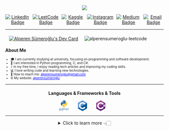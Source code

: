 <div id="header" align="center">
  <img src="https://media.giphy.com/media/SHjOSDkKZ18qOHA5B5/giphy.gif" width="60"/>

  <div id="badges" style="display: flex; justify-content: center; align-items: center; gap: 8px; margin-top: 10px;">
  <a href="https://www.linkedin.com/in/alperensumeroglu/">
    <img src="https://img.shields.io/badge/LinkedIn-blue?style=flat&logo=linkedin&logoColor=white" alt="LinkedIn Badge" style="height: 20px;"/>
  </a>
  <a href="https://leetcode.com/alperensumeroglu/">
    <img src="https://img.shields.io/badge/LeetCode-FFA116?style=flat&logo=leetcode&logoColor=black" alt="LeetCode Badge" style="height: 20px;"/>
  </a>
  <a href="https://www.kaggle.com/alperensmerolu">
    <img src="https://img.shields.io/badge/Kaggle-20BEFF?style=flat&logo=kaggle&logoColor=white" alt="Kaggle Badge" style="height: 20px;"/>
  </a>
  <a href="https://www.instagram.com/alperen_sumeroglu/">
    <img src="https://img.shields.io/badge/Instagram-E4405F?style=flat&logo=instagram&logoColor=white" alt="Instagram Badge" style="height: 20px;"/>
  </a>
  <a href="https://medium.com/@alperensumeroglu">
    <img src="https://img.shields.io/badge/Medium-black?style=flat&logo=medium&logoColor=white" alt="Medium Badge" style="height: 20px; width: 80px;"/>
  </a>
  <a href="mailto:alperensumeroglu@gmail.com">
    <img src="https://img.shields.io/badge/Email-D14836?style=flat&logo=gmail&logoColor=white" alt="Email Badge" style="height: 20px;"/>
  </a>
</div>

  </div>
</div>


---

<div style="display: flex; justify-content: center; align-items: flex-start; gap: 20px; margin-top: 20px;">
  <!-- Daily.dev card -->
  <a href="https://app.daily.dev/alperensumeroglu">
    <img src="https://api.daily.dev/devcards/v2/AdGr8J8AzXW7kvWDM87LO.png?type=wide&r=hez" width="300" alt="Alperen Sümeroğlu's Dev Card"/>
</a>

<!-- LeetCode Stats Card -->
<img src="https://leetcard.jacoblin.cool/alperensumeroglu?theme=dark&font=Karma&ext=heatmap" alt="alperensumeroglu-leetcode" width="240" />
</div>


  <!-- About Me Section -->
<div>
  <h3 style="font-size: 14px;">About Me</h3>
  <ul style="font-size: 10px; line-height: 1.2;">
    <li>🎓 I am currently studying at university, focusing on programming and software development.</li>
    <li>📌 I am interested in Python programming, C, and C#.</li>
    <li>⚡ In my free time, I enjoy reading tech articles and improving my coding skills.</li>
    <li>💻 I love writing code and learning new technologies.</li>
    <li>📧 How to reach me: <a href="mailto:alperennsumeroglu@gmail.com" style="color:blue; font-size: 10px;">alperensumeroglu@gmail.com</a></li>
    <li>🌐 My website: <a href="https://bento.me/alperensumeroglu" style="color:blue; font-size: 10px;">alperensumeroglu</a></li>
  </ul>
</div>

---

<!-- Languages and Tools Section -->
<div>
  <h3 align="center" style="font-size: 14px;">Languages & Frameworks & Tools</h3>
</div>
  <div align="center" style="display: flex; justify-content: center; gap: 10px; margin-top: 10px;">
    <img src="https://github.com/devicons/devicon/blob/master/icons/python/python-original-wordmark.svg" title="Python" alt="Python" width="35" height="35"/>&nbsp;
    <img src="https://github.com/devicons/devicon/blob/master/icons/c/c-original.svg" title="C" alt="C" width="35" height="35"/>&nbsp;
    <img src="https://github.com/devicons/devicon/blob/master/icons/csharp/csharp-original.svg" title="C#" alt="C#" width="35" height="35"/>&nbsp;
  </div>
</div>

---

<details align="center">
  <summary> Click to learn more 👈🏻</summary>
  
  <!-- My Stats Section -->
<div style="text-align: center; margin-top: 20px;">
  <h3 style="font-size: 18px; margin-bottom: 10px;">🔥 My Stats 🔥</h3>
  <!-- GitHub Stats -->
  <img align="center" src="https://github-readme-stats.vercel.app/api?username=alperensumeroglu&hide=stars&count_private=true&show_icons=true&theme=tokyonight&border_radius=20" alt="GitHub Stats" style="width: 225px;"/>

<!-- Most Used Languages -->
<img align="center" src="https://github-readme-stats.vercel.app/api/top-langs/?username=alperensumeroglu&layout=compact&show_icons=true&theme=tokyonight&border_radius=20" alt="Most Used Languages" style="width: 225px;"/>

<!-- Snake Animation -->
<img align="center" src="https://github.com/alperensumeroglu/alperensumeroglu/blob/main/github-contribution-grid-snake-dark.svg" alt="Contribution Snake" style="width: 380px;"/>
</div>

<!-- Profile Views -->
<p align="center" style="margin-top: 20px;">
  <img src="https://komarev.com/ghpvc/?username=alperensumeroglu&label=Profile%20views&color=0e75b6&style=flat" alt="Profile Views" style="width: 80px;"/>
</p>






